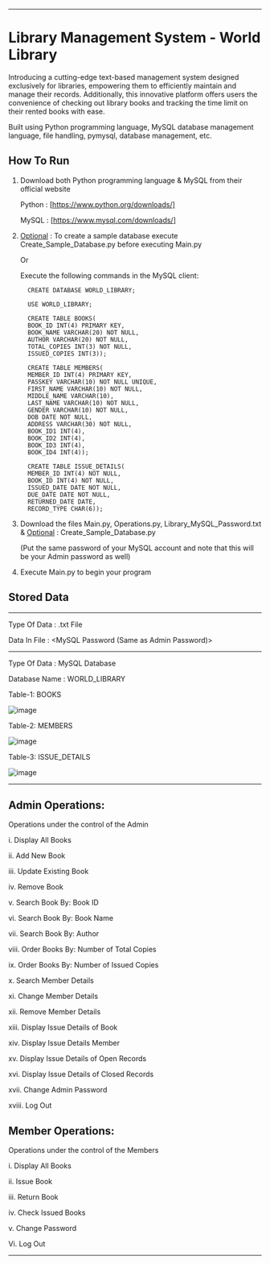 _____________________________________________________________________________________________________________________________________________________________________________

# Library Management System - World Library


Introducing a cutting-edge text-based management system designed exclusively for libraries, empowering them to efficiently maintain and manage their records. Additionally, this innovative platform offers users the convenience of checking out library books and tracking the time limit on their rented books with ease.


Built using Python programming language, MySQL database management language, file handling, pymysql, database management, etc.


## How To Run


1) Download both Python programming language & MySQL from their official website

   Python : [https://www.python.org/downloads/]

   MySQL  : [https://www.mysql.com/downloads/]

2) <ins>Optional</ins> : To create a sample database execute Create_Sample_Database.py before executing Main.py

   Or

   Execute the following commands in the MySQL client:

         CREATE DATABASE WORLD_LIBRARY;

         USE WORLD_LIBRARY;
   
         CREATE TABLE BOOKS(
         BOOK_ID INT(4) PRIMARY KEY,
         BOOK_NAME VARCHAR(20) NOT NULL,
         AUTHOR VARCHAR(20) NOT NULL,
         TOTAL_COPIES INT(3) NOT NULL,
         ISSUED_COPIES INT(3));

         CREATE TABLE MEMBERS(
         MEMBER_ID INT(4) PRIMARY KEY,
         PASSKEY VARCHAR(10) NOT NULL UNIQUE,
         FIRST_NAME VARCHAR(10) NOT NULL,
         MIDDLE_NAME VARCHAR(10),
         LAST_NAME VARCHAR(10) NOT NULL,
         GENDER VARCHAR(10) NOT NULL,
         DOB DATE NOT NULL,
         ADDRESS VARCHAR(30) NOT NULL,
         BOOK_ID1 INT(4),
         BOOK_ID2 INT(4),
         BOOK_ID3 INT(4),
         BOOK_ID4 INT(4));
      
         CREATE TABLE ISSUE_DETAILS(
         MEMBER_ID INT(4) NOT NULL,
         BOOK_ID INT(4) NOT NULL,
         ISSUED_DATE DATE NOT NULL,
         DUE_DATE DATE NOT NULL,
         RETURNED_DATE DATE,
         RECORD_TYPE CHAR(6));
   
4) Download the files Main.py, Operations.py, Library_MySQL_Password.txt & <ins>Optional</ins> : Create_Sample_Database.py

   (Put the same password of your MySQL account and note that this will be your Admin password as well)
   
5) Execute Main.py to begin your program


## Stored Data

_____________________________________________________________________________________________________________________________________________________________________________

Type Of Data : .txt File

Data In File : <MySQL Password (Same as Admin Password)>

_____________________________________________________________________________________________________________________________________________________________________________

Type Of Data : MySQL Database

Database Name : WORLD_LIBRARY

Table-1: BOOKS

![image](https://github.com/eshan-sud/library_management_system/assets/113531303/7d685cf0-568e-46ac-a0f6-91a4b648aa5f)

Table-2: MEMBERS

![image](https://github.com/eshan-sud/library_management_system/assets/113531303/f258a9ac-6fb1-441a-9328-67e9b561595a)

Table-3: ISSUE_DETAILS

![image](https://github.com/eshan-sud/library_management_system/assets/113531303/a8a0a350-fd97-4c91-921f-1e7b58a53f60)

_____________________________________________________________________________________________________________________________________________________________________________

## Admin Operations:

Operations under the control of the Admin

i. Display All Books      

ii. Add New Book           

iii. Update Existing Book

iv. Remove Book      

v. Search Book By: Book ID

vi. Search Book By: Book Name

vii. Search Book By: Author

viii. Order Books By: Number of Total Copies

ix. Order Books By: Number of Issued Copies

x. Search Member Details

xi. Change Member Details

xii. Remove Member Details

xiii. Display Issue Details of Book

xiv. Display Issue Details Member

xv. Display Issue Details of Open Records

xvi. Display Issue Details of Closed Records

xvii. Change Admin Password

xviii. Log Out

## Member Operations:

Operations under the control of the Members

i. Display All Books

ii. Issue Book

iii. Return Book

iv. Check Issued Books

v. Change Password

Vi. Log Out
_____________________________________________________________________________________________________________________________________________________________________________
